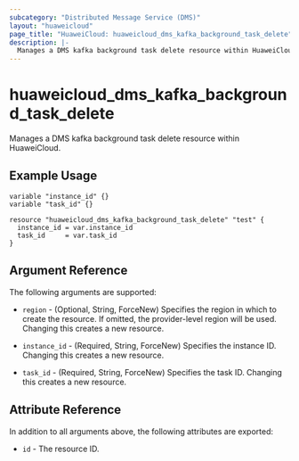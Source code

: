 ```yaml
---
subcategory: "Distributed Message Service (DMS)"
layout: "huaweicloud"
page_title: "HuaweiCloud: huaweicloud_dms_kafka_background_task_delete"
description: |-
  Manages a DMS kafka background task delete resource within HuaweiCloud.
---
```


# huaweicloud_dms_kafka_background_task_delete

Manages a DMS kafka background task delete resource within HuaweiCloud.

## Example Usage

```hcl
variable "instance_id" {}
variable "task_id" {}

resource "huaweicloud_dms_kafka_background_task_delete" "test" {
  instance_id = var.instance_id
  task_id     = var.task_id
}
```

## Argument Reference

The following arguments are supported:

* `region` - (Optional, String, ForceNew) Specifies the region in which to create the resource.
  If omitted, the provider-level region will be used.
  Changing this creates a new resource.

* `instance_id` - (Required, String, ForceNew) Specifies the instance ID.
  Changing this creates a new resource.

* `task_id` - (Required, String, ForceNew) Specifies the task ID.
  Changing this creates a new resource.

## Attribute Reference

In addition to all arguments above, the following attributes are exported:

* `id` - The resource ID.
